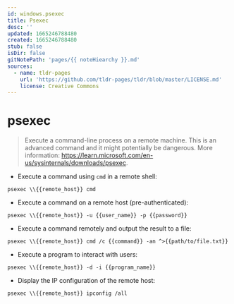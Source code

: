 ```yaml
---
id: windows.psexec
title: Psexec
desc: ''
updated: 1665246788480
created: 1665246788480
stub: false
isDir: false
gitNotePath: 'pages/{{ noteHiearchy }}.md'
sources:
  - name: tldr-pages
    url: 'https://github.com/tldr-pages/tldr/blob/master/LICENSE.md'
    license: Creative Commons
---
```

# psexec

> Execute a command-line process on a remote machine.
> This is an advanced command and it might potentially be dangerous.
> More information: <https://learn.microsoft.com/en-us/sysinternals/downloads/psexec>.

- Execute a command using `cmd` in a remote shell:

`psexec \\{{remote_host}} cmd`

- Execute a command on a remote host (pre-authenticated):

`psexec \\{{remote_host}} -u {{user_name}} -p {{password}}`

- Execute a command remotely and output the result to a file:

`psexec \\{{remote_host}} cmd /c {{command}} -an ^>{{path/to/file.txt}}`

- Execute a program to interact with users:

`psexec \\{{remote_host}} -d -i {{program_name}}`

- Display the IP configuration of the remote host:

`psexec \\{{remote_host}} ipconfig /all`

